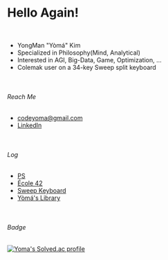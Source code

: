 
<!--
[![Typing SVG](https://readme-typing-svg.herokuapp.com?font=Fira&weight=500&size=42&duration=2468&pause=4000&width=600&height=70&lines=Hello%2C+Again!+I'm+Y%C3%B2m%C3%A1.)](https://yoma.kr/)
-->
# Hello Again!
<br>

- YongMan "Yòmá" Kim
- Specialized in Philosophy(Mind, Analytical)
- Interested in AGI, Big-Data, Game, Optimization, ...
- Colemak user on a 34-key Sweep split keyboard

<!-- - Currently working at 
-->

<br>

###### Reach Me
- [codeyoma@gmail.com](mailto:codeyoma@gmail.com)
- [LinkedIn](https://www.linkedin.com/in/codeyoma)

<!--
> [![Gmail Badge](https://img.shields.io/badge/|_Mail_|-_codeyoma@gmail.com-222222?style=for-the-badge&logo=gmail&logoColor=white&labelColor=EA4335&link=mailto:codeyoma@gmail.com)](mailto:codeyoma@gmail.com) <br>
[![LinkedIn](https://img.shields.io/badge/|_LinkedIn_|-codeyoma-222?style=for-the-badge&logo=linkedin&labelColor=0A66C2&logoColor=white)](https://www.linkedin.com/in/codeyoma)
-->
<!--
 [![Gmail Badge](https://img.shields.io/badge/|_Mail_|-_codeyoma@gmail.com-4285F4?style=flat-square&logo=gmail&logoColor=white&labelColor=EA4335&link=mailto:codeyoma@gmail.com)](mailto:codeyoma@gmail.com)
[![Github.io](https://img.shields.io/badge/|_Blog_|-_yoma.kr-34A853?style=flat-square&logo=GoogleHome&labelColor=FBBC05&logoColor=white)](https://yoma.kr)

-->
<br>

###### Log
- [PS](https://github.com/AI-Got-Rhythm/ps/tree/main/baekjoon)
- [École 42](https://github.com/ecole42-yoma)
- [Sweep Keyboard](https://github.com/codeyoma/sweep-nice-nano)
- [Yòmá's Library](https://lib.yoma.kr/)

<!--
[![Github.io](https://img.shields.io/badge/|_Blog_|-_yoma.kr-222222?style=for-the-badge&logo=GoogleHome&labelColor=FBBC05&logoColor=white)](https://yoma.kr) <br>
[![Dnim Laicifitra](https://img.shields.io/badge/|_AI_|-_Dnim%20_L'aicifitra-222222?style=for-the-badge&logo=OpenAI&labelColor=412991&logoColor=white&link=github.com/Dnim-Laicifitra)](https://github.com/Dnim-Laicifitra)
-->
<!--
> [![AI Got Rhythm](https://img.shields.io/badge/|_Algorithm_|-_AI%20_Got%20_Rhythm-222222?style=for-the-badge&logo=TheAlgorithms&labelColor=5468FF&logoColor=white&link=aigotrhythm.kr)](https://github.com/AI-Got-Rhythm) <br> 
[![Dnim Laicifitra](https://img.shields.io/badge/|_école_42_|-_Yoma‘s_42_Log-222222?style=for-the-badge&logo=42&labelColor=000000&logoColor=white&link=github.com/Dnim-Laicifitra)](https://github.com/ecole42-yoma)
-->

<!--
[![Ecole 42](https://img.shields.io/badge/|_École_|-_Yòmá's_42_Log_-222222?style=for-the-badge&logo=42&labelColor=33BABC&logoColor=white&link=github.com/ecole42-yoma)](https://github.com/ecole42-yoma) <br>
-->
<!--
[![Github.io](https://img.shields.io/badge/|_Algorithm_|-_AI_Got_Rhythm-00BCB4?style=for-the-badge&logo=TheAlgorithms&labelColor=222222&logoColor=white&link=aigotrhythm.kr)](https://aigotrhythm.kr)

[![Github.io](https://img.shields.io/badge/|_AI_|-_Dnim_L'aicifitra-412991?style=for-the-badge&logo=OpenAI&labelColor=222222&logoColor=white&link=github.com/Dnim-Laicifitra)](https://github.com/Dnim-Laicifitra)
-->
<br>

###### Badge
[![Yoma's Solved.ac profile](http://mazassumnida.wtf/api/v2/generate_badge?boj=hiatus4322)](https://solved.ac/profile/hiatus4322)


<br>

